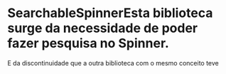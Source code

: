 # SearchableSpinnerEsta biblioteca surge da necessidade de poder fazer pesquisa no Spinner. 
E da discontinuidade que a outra biblioteca com o mesmo conceito teve
